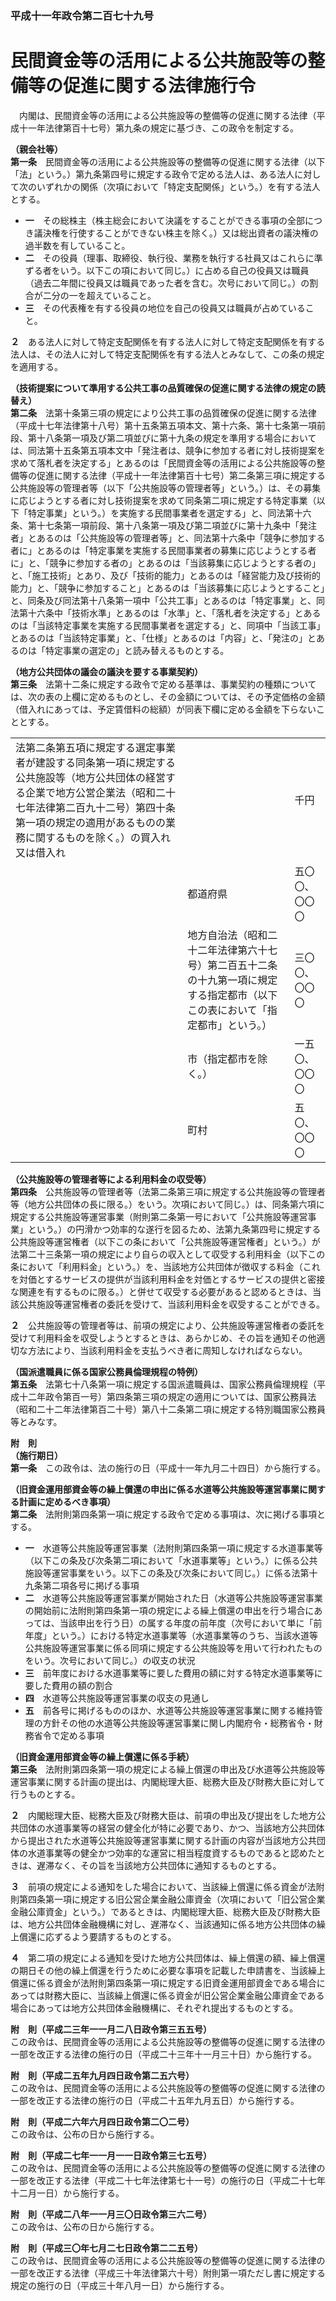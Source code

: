 ### 平成十一年政令第二百七十九号  
# 民間資金等の活用による公共施設等の整備等の促進に関する法律施行令  
　内閣は、民間資金等の活用による公共施設等の整備等の促進に関する法律（平成十一年法律第百十七号）第九条の規定に基づき、この政令を制定する。  
  
**（親会社等）**  
**第一条**　民間資金等の活用による公共施設等の整備等の促進に関する法律（以下「法」という。）第九条第四号に規定する政令で定める法人は、ある法人に対して次のいずれかの関係（次項において「特定支配関係」という。）を有する法人とする。  
* **一**　その総株主（株主総会において決議をすることができる事項の全部につき議決権を行使することができない株主を除く。）又は総出資者の議決権の過半数を有していること。  
* **二**　その役員（理事、取締役、執行役、業務を執行する社員又はこれらに準ずる者をいう。以下この項において同じ。）に占める自己の役員又は職員（過去二年間に役員又は職員であった者を含む。次号において同じ。）の割合が二分の一を超えていること。  
* **三**　その代表権を有する役員の地位を自己の役員又は職員が占めていること。  
  
**２**　ある法人に対して特定支配関係を有する法人に対して特定支配関係を有する法人は、その法人に対して特定支配関係を有する法人とみなして、この条の規定を適用する。  
  
**（技術提案について準用する公共工事の品質確保の促進に関する法律の規定の読替え）**  
**第二条**　法第十条第三項の規定により公共工事の品質確保の促進に関する法律（平成十七年法律第十八号）第十五条第五項本文、第十六条、第十七条第一項前段、第十八条第一項及び第二項並びに第十九条の規定を準用する場合においては、同法第十五条第五項本文中「発注者は、競争に参加する者に対し技術提案を求めて落札者を決定する」とあるのは「民間資金等の活用による公共施設等の整備等の促進に関する法律（平成十一年法律第百十七号）第二条第三項に規定する公共施設等の管理者等（以下「公共施設等の管理者等」という。）は、その募集に応じようとする者に対し技術提案を求めて同条第二項に規定する特定事業（以下「特定事業」という。）を実施する民間事業者を選定する」と、同法第十六条、第十七条第一項前段、第十八条第一項及び第二項並びに第十九条中「発注者」とあるのは「公共施設等の管理者等」と、同法第十六条中「競争に参加する者に」とあるのは「特定事業を実施する民間事業者の募集に応じようとする者に」と、「競争に参加する者の」とあるのは「当該募集に応じようとする者の」と、「施工技術」とあり、及び「技術的能力」とあるのは「経営能力及び技術的能力」と、「競争に参加すること」とあるのは「当該募集に応じようとすること」と、同条及び同法第十八条第一項中「公共工事」とあるのは「特定事業」と、同法第十六条中「技術水準」とあるのは「水準」と、「落札者を決定する」とあるのは「当該特定事業を実施する民間事業者を選定する」と、同項中「当該工事」とあるのは「当該特定事業」と、「仕様」とあるのは「内容」と、「発注の」とあるのは「特定事業の選定の」と読み替えるものとする。  
  
**（地方公共団体の議会の議決を要する事業契約）**  
**第三条**　法第十二条に規定する政令で定める基準は、事業契約の種類については、次の表の上欄に定めるものとし、その金額については、その予定価格の金額（借入れにあっては、予定賃借料の総額）が同表下欄に定める金額を下らないこととする。  

||||  
| --- | --- | --- |  
|法第二条第五項に規定する選定事業者が建設する同条第一項に規定する公共施設等（地方公共団体の経営する企業で地方公営企業法（昭和二十七年法律第二百九十二号）第四十条第一項の規定の適用があるものの業務に関するものを除く。）の買入れ又は借入れ||千円|  
||都道府県|五〇〇、〇〇〇|  
||地方自治法（昭和二十二年法律第六十七号）第二百五十二条の十九第一項に規定する指定都市（以下この表において「指定都市」という。）|三〇〇、〇〇〇|  
||市（指定都市を除く。）|一五〇、〇〇〇|  
||町村|五〇、〇〇〇|  
  
  
**（公共施設等の管理者等による利用料金の収受等）**  
**第四条**　公共施設等の管理者等（法第二条第三項に規定する公共施設等の管理者等（地方公共団体の長に限る。）をいう。次項において同じ。）は、同条第六項に規定する公共施設等運営事業（附則第二条第一号において「公共施設等運営事業」という。）の円滑かつ効率的な遂行を図るため、法第九条第四号に規定する公共施設等運営権者（以下この条において「公共施設等運営権者」という。）が法第二十三条第一項の規定により自らの収入として収受する利用料金（以下この条において「利用料金」という。）を、当該地方公共団体が徴収する料金（これを対価とするサービスの提供が当該利用料金を対価とするサービスの提供と密接な関連を有するものに限る。）と併せて収受する必要があると認めるときは、当該公共施設等運営権者の委託を受けて、当該利用料金を収受することができる。  
  
**２**　公共施設等の管理者等は、前項の規定により、公共施設等運営権者の委託を受けて利用料金を収受しようとするときは、あらかじめ、その旨を通知その他適切な方法により、当該利用料金を支払うべき者に周知しなければならない。  
  
**（国派遣職員に係る国家公務員倫理規程の特例）**  
**第五条**　法第七十八条第一項に規定する国派遣職員は、国家公務員倫理規程（平成十二年政令第百一号）第四条第三項の規定の適用については、国家公務員法（昭和二十二年法律第百二十号）第八十二条第二項に規定する特別職国家公務員等とみなす。  
  
**附　則**  
**（施行期日）**  
**第一条**　この政令は、法の施行の日（平成十一年九月二十四日）から施行する。  
  
**（旧資金運用部資金等の繰上償還の申出に係る水道等公共施設等運営事業に関する計画に定めるべき事項）**  
**第二条**　法附則第四条第一項に規定する政令で定める事項は、次に掲げる事項とする。  
* **一**　水道等公共施設等運営事業（法附則第四条第一項に規定する水道事業等（以下この条及び次条第二項において「水道事業等」という。）に係る公共施設等運営事業をいう。以下この条及び次条において同じ。）に係る法第十九条第二項各号に掲げる事項  
* **二**　水道等公共施設等運営事業が開始された日（水道等公共施設等運営事業の開始前に法附則第四条第一項の規定による繰上償還の申出を行う場合にあっては、当該申出を行う日）の属する年度の前年度（次号において単に「前年度」という。）における特定水道事業等（水道事業等のうち、当該水道等公共施設等運営事業に係る同項に規定する公共施設等を用いて行われたものをいう。次号において同じ。）の収支の状況  
* **三**　前年度における水道事業等に要した費用の額に対する特定水道事業等に要した費用の額の割合  
* **四**　水道等公共施設等運営事業の収支の見通し  
* **五**　前各号に掲げるもののほか、水道等公共施設等運営事業に関する維持管理の方針その他の水道等公共施設等運営事業に関し内閣府令・総務省令・財務省令で定める事項  
  
**（旧資金運用部資金等の繰上償還に係る手続）**  
**第三条**　法附則第四条第一項の規定による繰上償還の申出及び水道等公共施設等運営事業に関する計画の提出は、内閣総理大臣、総務大臣及び財務大臣に対して行うものとする。  
  
**２**　内閣総理大臣、総務大臣及び財務大臣は、前項の申出及び提出をした地方公共団体の水道事業等の経営の健全化が特に必要であり、かつ、当該地方公共団体から提出された水道等公共施設等運営事業に関する計画の内容が当該地方公共団体の水道事業等の健全かつ効率的な運営に相当程度資するものであると認めたときは、遅滞なく、その旨を当該地方公共団体に通知するものとする。  
  
**３**　前項の規定による通知をした場合において、当該繰上償還に係る資金が法附則第四条第一項に規定する旧公営企業金融公庫資金（次項において「旧公営企業金融公庫資金」という。）であるときは、内閣総理大臣、総務大臣及び財務大臣は、地方公共団体金融機構に対し、遅滞なく、当該通知に係る地方公共団体の繰上償還に応ずるよう要請するものとする。  
  
**４**　第二項の規定による通知を受けた地方公共団体は、繰上償還の額、繰上償還の期日その他の繰上償還を行うために必要な事項を記載した申請書を、当該繰上償還に係る資金が法附則第四条第一項に規定する旧資金運用部資金である場合にあっては財務大臣に、当該繰上償還に係る資金が旧公営企業金融公庫資金である場合にあっては地方公共団体金融機構に、それぞれ提出するものとする。  
  
**附　則（平成二三年一一月二八日政令第三五五号）**  
この政令は、民間資金等の活用による公共施設等の整備等の促進に関する法律の一部を改正する法律の施行の日（平成二十三年十一月三十日）から施行する。  
  
**附　則（平成二五年九月四日政令第二五六号）**  
この政令は、民間資金等の活用による公共施設等の整備等の促進に関する法律の一部を改正する法律の施行の日（平成二十五年九月五日）から施行する。  
  
**附　則（平成二六年六月四日政令第二〇二号）**  
この政令は、公布の日から施行する。  
  
**附　則（平成二七年一一月一一日政令第三七五号）**  
この政令は、民間資金等の活用による公共施設等の整備等の促進に関する法律の一部を改正する法律（平成二十七年法律第七十一号）の施行の日（平成二十七年十二月一日）から施行する。  
  
**附　則（平成二八年一一月三〇日政令第三六二号）**  
この政令は、公布の日から施行する。  
  
**附　則（平成三〇年七月二七日政令第二二五号）**  
この政令は、民間資金等の活用による公共施設等の整備等の促進に関する法律の一部を改正する法律（平成三十年法律第六十号）附則第一項ただし書に規定する規定の施行の日（平成三十年八月一日）から施行する。  
  
